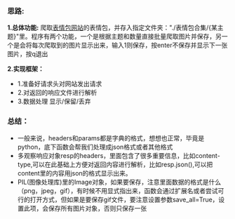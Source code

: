 ### 思路: ###

**1.总体功能:** 爬取[表情包网站](https://www.doutub.com/ "点击显示网站")的表情包，并存入指定文件夹："./表情包合集/{某主题}"里。程序有两个功能，一个是根据主题和数量直接批量爬取图片并保存，另一个是会将每次爬取到的图片显示出来，输入1则保存，按enter不保存并显示下一张图片，按q退出  

**2.实现框架：**   
- 1.准备好请求头对网站发出请求
- 2.对返回的响应文件进行解析
- 3.数据处理 显示/保留/丢弃 

### 总结： ### 
- 一般来说，headers和params都是字典的格式，想想也正常，毕竟是python，底下函数会帮我们处理成json格式或者其他格式  
- 多观察响应对象resp的headers，里面包含了很多重要信息，比如content-type,可以在此基础上方便对返回内容进行解析，比如resp.json(),可以把content里的内容用json的格式显示出来。  
- PIL(图像处理库)里的Image对象，如果要保存，注意里面数据的格式是什么（png，jpeg，gif），有时候不用显式指出来，函数会通过扩展名或者尝试可行的打开方式，但如果是要保存gif文件，要注意设置参数save_all=True，设置此项，会保存所有图片对象，否则只保存一张   